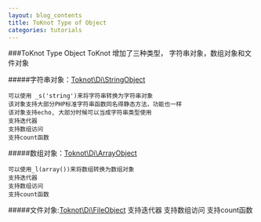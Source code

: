 ```yaml
---
layout: blog_contents
title: ToKnot Type of Object
categories: tutorials
---
```


###ToKnot Type Object
ToKnot 增加了三种类型， 字符串对象，数组对象和文件对象

#####字符串对象：[Toknot\Di\StringObject](http://toknot.com/toknot/class-Toknot.Di.StringObject.html)

    可以使用 _s('string')来将字符串转换为字符串对象
    该对象支持大部分PHP标准字符串函数同名得静态方法，功能也一样
    该对象支持echo, 大部分时候可以当成字符串类型使用
    支持迭代器
    支持数组访问
    支持count函数

#####数组对象：[Toknot\Di\ArrayObject](http://toknot.com/toknot/class-Toknot.Di.ArrayObject.html)

    可以使用_l(array())来将数组转换为数组对象
    支持迭代器
    支持数组访问
    支持count函数

#####文件对象:[Toknot\Di\FileObject](http://toknot.com/toknot/class-Toknot.Di.FileObject.html)
    支持迭代器
    支持数组访问
    支持count函数